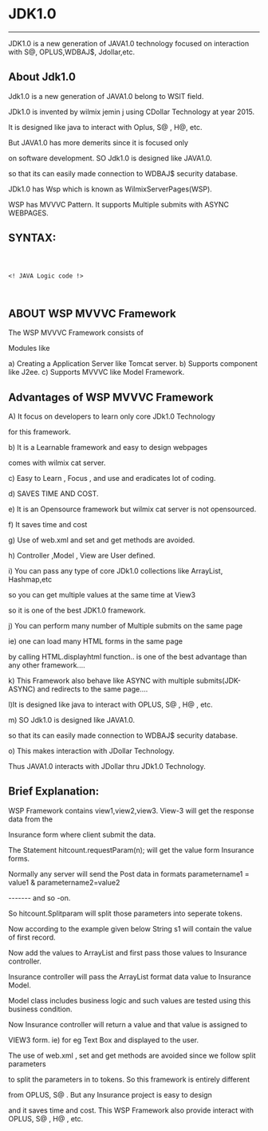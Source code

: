 # JDK1.0
---------
JDK1.0  is   a  new  generation  of  JAVA1.0 technology  focused on interaction  with S@, OPLUS,WDBAJ$, Jdollar,etc.



About Jdk1.0
-------------

Jdk1.0  is a  new  generation  of JAVA1.0  belong  to WSIT field.

JDk1.0   is   invented by  wilmix jemin  j  using CDollar  Technology at year 2015.

It  is  designed  like  java  to interact  with  Oplus, S@ , H@, etc.


But  JAVA1.0  has  more  demerits since  it  is  focused only

on software  development. SO Jdk1.0  is designed  like JAVA1.0.

so  that  its  can   easily  made   connection   to WDBAJ$  security database.

JDk1.0  has   Wsp  which   is known   as  WilmixServerPages(WSP).

WSP  has MVVVC Pattern. It  supports   Multiple  submits   with  ASYNC  WEBPAGES.






SYNTAX:
-------


<JAVA>

<PACK>

<code>


<! JAVA Logic  code  !>




</code>

</JAVA>


ABOUT  WSP MVVVC  Framework
------------------------------

The     WSP MVVVC  Framework  consists    of

Modules  like

a)  Creating   a  Application    Server  like   Tomcat  server.
b) Supports  component  like   J2ee.
c) Supports    MVVVC like  Model   Framework.


Advantages of  WSP MVVVC  Framework
----------------------------------------

A)   It   focus   on  developers    to   learn  only   core  JDk1.0  Technology

for  this    framework.

b)  It  is  a   Learnable  framework  and easy  to    design   webpages

comes    with   wilmix cat  server.

c)  Easy  to  Learn  ,  Focus  , and  use  and  eradicates  lot  of  coding.

d) SAVES   TIME  AND  COST.

e)  It  is   an   Opensource  framework  but    wilmix   cat  server   is  not  opensourced.

f)  It   saves  time   and  cost

g) Use  of  web.xml  and  set  and  get    methods    are avoided.

h)  Controller  ,Model  ,  View   are  User defined. 

i)  You  can   pass   any  type   of   core  JDk1.0 collections like  ArrayList,  Hashmap,etc

   so    you  can   get  multiple   values   at    the  same   time   at  View3

so  it   is   one   of    the  best    JDK1.0   framework.   

j)  You  can   perform  many  number  of   Multiple   submits  on  the     same  page

ie)   one   can    load   many   HTML   forms    in   the  same   page 

by   calling    HTML.displayhtml  function..  is  one   of  the  best  advantage  than  any  other  framework....

k)  This  Framework  also   behave   like  ASYNC  with  multiple  submits(JDK-ASYNC)   and  redirects   to  the  same   page....


l)It  is  designed  like  java  to interact  with  OPLUS, S@ , H@ , etc.


m) SO Jdk1.0  is designed  like JAVA1.0.

so  that  its  can   easily  made   connection   to WDBAJ$  security database.

o) This makes interaction   with JDollar Technology.

Thus JAVA1.0 interacts  with  JDollar  thru  JDk1.0 Technology.


Brief Explanation:
-----------------------


WSP Framework   contains   view1,view2,view3.   View-3   will  get   the  response  data    from  the  

Insurance  form    where  client   submit  the  data.

The   Statement   hitcount.requestParam(n);    will  get   the   value  form  Insurance  forms.

Normally  any  server  will   send   the   Post  data    in  formats   parametername1 =  value1  &  parametername2=value2

-------  and  so  -on.

So  hitcount.Splitparam  will  split    those  parameters  into  seperate  tokens.

Now   according   to  the    example   given below   String   s1  will   contain   the  value  of    first  record.

Now   add   the  values    to  ArrayList  and  first   pass    those  values    to  Insurance   controller.

Insurance   controller   will   pass  the   ArrayList   format  data  value  to   Insurance  Model.

  Model   class   includes  business   logic   and   such    values   are    tested    using   this  business  condition.

Now  Insurance  controller    will   return  a  value    and  that    value    is  assigned  to    

VIEW3  form.  ie)  for  eg   Text  Box and  displayed   to  the  user.

The    use  of  web.xml   ,   set  and   get  methods   are  avoided   since   we  follow  split  parameters

to   split  the   parameters   in  to  tokens. So  this    framework   is    entirely   different

from  OPLUS,  S@ . But   any  Insurance    project   is  easy  to design

and  it  saves    time   and  cost. This  WSP  Framework  also  provide  interact  with   OPLUS, S@ , H@ , etc.




